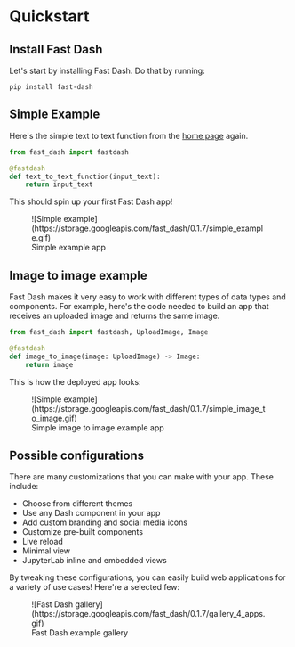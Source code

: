 # Quickstart

## Install Fast Dash

Let's start by installing Fast Dash. Do that by running:
```
pip install fast-dash
```

## Simple Example

Here's the simple text to text function from the [home page](../index.md) again.

```py linenums="1"
from fast_dash import fastdash

@fastdash
def text_to_text_function(input_text):
    return input_text
```

This should spin up your first Fast Dash app!

<figure markdown>
  ![Simple example](https://storage.googleapis.com/fast_dash/0.1.7/simple_example.gif)
  <figcaption>Simple example app</figcaption>
</figure>


## Image to image example

Fast Dash makes it very easy to work with different types of data types and components. 
For example, here's the code needed to build an app that receives an uploaded image and returns the same image.

```py linenums="1"
from fast_dash import fastdash, UploadImage, Image

@fastdash
def image_to_image(image: UploadImage) -> Image:
    return image
```

This is how the deployed app looks:

<figure markdown>
  ![Simple example](https://storage.googleapis.com/fast_dash/0.1.7/simple_image_to_image.gif)
  <figcaption>Simple image to image example app</figcaption>
</figure>

## Possible configurations

There are many customizations that you can make with your app. These include:

* Choose from different themes
* Use any Dash component in your app
* Add custom branding and social media icons
* Customize pre-built components
* Live reload
* Minimal view
* JupyterLab inline and embedded views

By tweaking these configurations, you can easily build web applications for a variety of use cases! Here're a selected few:

<figure markdown>
  ![Fast Dash gallery](https://storage.googleapis.com/fast_dash/0.1.7/gallery_4_apps.gif)
  <figcaption>Fast Dash example gallery</figcaption>
</figure>

